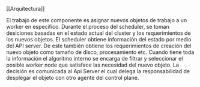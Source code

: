 [[Arquitectura]]

El trabajo de este componente es asignar nuevos objetos de trabajo a un worker en especifico. Durante el proceso del scheduler, se toman desiciones basadas en el estado actual del cluster y los requerimientos de los nuevos objetos.
El scheduler obtiene información del estado por medio del API server. De este también obtiene los requerimientos de creación del nuevo objeto como tamaño de disco, procesamiento etc.
Cuando tiene toda la información el algoritmo interno se encarga de filtrar y seleccionar el posible worker node que satisface las necesidad del nuevo objeto.
La decisión es comunicada al Api Server el cual delega la responsabilidad de desplegar el objeto con otro agente del control plane.
